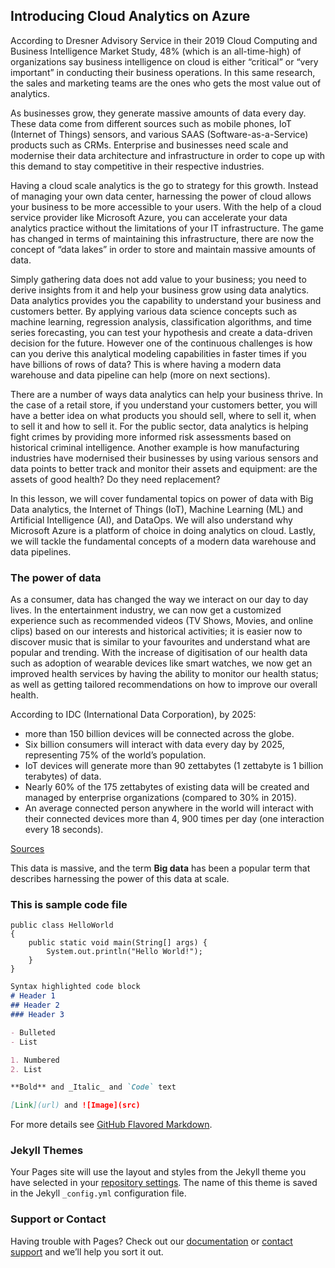 ## Introducing Cloud Analytics on Azure

According to Dresner Advisory Service in their 2019 Cloud Computing and Business Intelligence Market Study, 48% (which is an all-time-high) of organizations say business intelligence on cloud is either “critical” or “very important” in conducting their business operations. In this same research, the sales and marketing teams are the ones who gets the most value out of analytics. 

As businesses grow, they generate massive amounts of data every day. These data come from different sources such as mobile phones, IoT (Internet of Things) sensors, and various SAAS (Software-as-a-Service) products such as CRMs. Enterprise and businesses need scale and modernise their data architecture and infrastructure in order to cope up with this demand to stay competitive in their respective industries. 

Having a cloud scale analytics is the go to strategy for this growth. Instead of managing your own data center, harnessing the power of cloud allows your business to be more accessible to your users. With the help of a cloud service provider like Microsoft Azure, you can accelerate your data analytics practice without the limitations of your IT infrastructure. The game has changed in terms of maintaining this infrastructure, there are now the concept of “data lakes” in order to store and maintain massive amounts of data. 

Simply gathering data does not add value to your business; you need to derive insights from it and help your business grow using data analytics. Data analytics provides you the capability to understand your business and customers better. By applying various data science concepts such as machine learning, regression analysis, classification algorithms, and time series forecasting, you can test your hypothesis and create a data-driven decision for the future. However one of the continuous challenges is how can you derive this analytical modeling capabilities in faster times if you have billions of rows of data? This is where having a modern data warehouse and data pipeline can help (more on next sections).

There are a number of ways data analytics can help your business thrive. In the case of a retail store, if you understand your customers better, you will have a better idea on what products you should sell, where to sell it, when to sell it and how to sell it. For the public sector, data analytics is helping fight crimes by providing more informed risk assessments based on historical criminal intelligence. Another example is how manufacturing industries have modernised their businesses by using various sensors and data points to better track and monitor their assets and equipment: are the assets of good health? Do they need replacement? 

In this lesson, we will cover fundamental topics on power of data with Big Data analytics, the Internet of Things (IoT), Machine Learning (ML) and Artificial Intelligence (AI), and DataOps. We will also understand why Microsoft Azure is a platform of choice in doing analytics on cloud. Lastly, we will tackle the fundamental concepts of a modern data warehouse and data pipelines.

### The power of data


As a consumer, data has changed the way we interact on our day to day lives. In the entertainment industry, we can now get a customized experience such as recommended videos (TV Shows, Movies, and online clips) based on our interests and historical activities; it is easier now to discover music that is similar to your favourites and understand what are popular and trending. With the increase of digitisation of our health data such as adoption of wearable devices like smart watches, we now get an improved health services by having the ability to monitor our health status; as well as getting tailored recommendations on how to improve our overall health.

According to IDC (International Data Corporation), by 2025: 

- more than 150 billion devices will be connected across the globe. 
- Six billion consumers will interact with data every day by 2025, representing 75% of the world’s population. 
- IoT devices will generate more than 90 zettabytes (1 zettabyte is 1 billion terabytes) of data.
- Nearly 60% of the 175 zettabytes of existing data will be created and managed by enterprise organizations (compared to 30% in 2015).
- An average connected person anywhere in the world will interact with their connected devices more than 4, 900 times per day (one interaction every 18 seconds).

[Sources](https://www.seagate.com/files/www-content/our-story/trends/files/idc-seagate-dataage-whitepaper.pdf)
 
This data is massive, and the term **Big data** has been a popular term that describes harnessing the power of this data at scale.

### This is sample code file

```/* HelloWorld.java*/
public class HelloWorld
{
	public static void main(String[] args) {
		System.out.println("Hello World!");
	}
}
```

```markdown
Syntax highlighted code block
# Header 1
## Header 2
### Header 3

- Bulleted
- List

1. Numbered
2. List

**Bold** and _Italic_ and `Code` text

[Link](url) and ![Image](src)
```

For more details see [GitHub Flavored Markdown](https://guides.github.com/features/mastering-markdown/).

### Jekyll Themes

Your Pages site will use the layout and styles from the Jekyll theme you have selected in your [repository settings](https://github.com/prashantmishrapackt/PAAS_tryout_Github_project/settings). The name of this theme is saved in the Jekyll `_config.yml` configuration file.

### Support or Contact

Having trouble with Pages? Check out our [documentation](https://help.github.com/categories/github-pages-basics/) or [contact support](https://github.com/contact) and we’ll help you sort it out.
